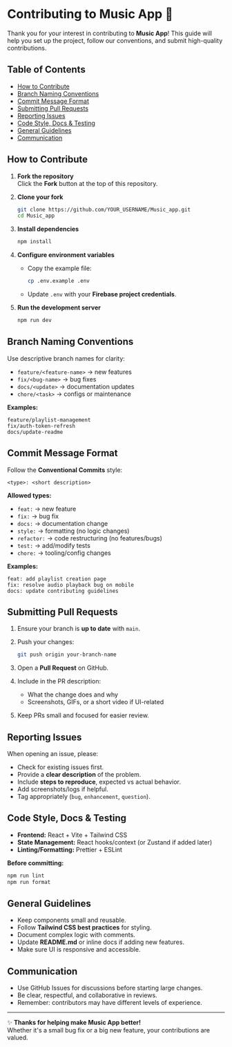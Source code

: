 # Contributing to Music App 🎵

Thank you for your interest in contributing to **Music App**! This guide will help you set up the project, follow our conventions, and submit high-quality contributions.

## Table of Contents

- [ How to Contribute](#-how-to-contribute)
- [ Branch Naming Conventions](#-branch-naming-conventions)
- [ Commit Message Format](-commit-message-format)
- [ Submitting Pull Requests](#-submitting-pull-requests)
- [ Reporting Issues](#-reporting-issues)
- [ Code Style, Docs & Testing](#-code-style-docs--testing)
- [ General Guidelines](#-general-guidelines)
- [ Communication](#-communication)

##  How to Contribute

1. **Fork the repository**  
   Click the **Fork** button at the top of this repository.

2. **Clone your fork**
   ```bash
   git clone https://github.com/YOUR_USERNAME/Music_app.git
   cd Music_app
   ```

3. **Install dependencies**
   ```bash
   npm install
   ```

4. **Configure environment variables**
   - Copy the example file:
     ```bash
     cp .env.example .env
     ```
   - Update `.env` with your **Firebase project credentials**.

5. **Run the development server**
   ```bash
   npm run dev
   ```

##  Branch Naming Conventions

Use descriptive branch names for clarity:

- `feature/<feature-name>` → new features
- `fix/<bug-name>` → bug fixes
- `docs/<update>` → documentation updates
- `chore/<task>` → configs or maintenance

**Examples:**
```
feature/playlist-management
fix/auth-token-refresh
docs/update-readme
```

##  Commit Message Format

Follow the **Conventional Commits** style:

```
<type>: <short description>
```

**Allowed types:**

- `feat:` → new feature
- `fix:` → bug fix
- `docs:` → documentation change
- `style:` → formatting (no logic changes)
- `refactor:` → code restructuring (no features/bugs)
- `test:` → add/modify tests
- `chore:` → tooling/config changes

 **Examples:**
```
feat: add playlist creation page
fix: resolve audio playback bug on mobile
docs: update contributing guidelines
```

##  Submitting Pull Requests

1. Ensure your branch is **up to date** with `main`.

2. Push your changes:
   ```bash
   git push origin your-branch-name
   ```

3. Open a **Pull Request** on GitHub.

4. Include in the PR description:
   - What the change does and why
   - Screenshots, GIFs, or a short video if UI-related

5. Keep PRs small and focused for easier review.

##  Reporting Issues

When opening an issue, please:

- Check for existing issues first.
- Provide a **clear description** of the problem.
- Include **steps to reproduce**, expected vs actual behavior.
- Add screenshots/logs if helpful.
- Tag appropriately (`bug`, `enhancement`, `question`).

##  Code Style, Docs & Testing

- **Frontend:** React + Vite + Tailwind CSS
- **State Management:** React hooks/context (or Zustand if added later)
- **Linting/Formatting:** Prettier + ESLint

**Before committing:**
```bash
npm run lint
npm run format
```

##  General Guidelines

- Keep components small and reusable.
- Follow **Tailwind CSS best practices** for styling.
- Document complex logic with comments.
- Update **README.md** or inline docs if adding new features.
- Make sure UI is responsive and accessible.

##  Communication

- Use GitHub Issues for discussions before starting large changes.
- Be clear, respectful, and collaborative in reviews.
- Remember: contributors may have different levels of experience.

---

✨ **Thanks for helping make Music App better!**  
Whether it's a small bug fix or a big new feature, your contributions are valued. 
